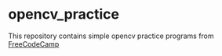 # opencv_practice
This repository contains simple opencv practice programs from [FreeCodeCamp]([https://www.youtube.com/watch?v=oXlwWbU8l2o](https://www.youtube.com/watch?v=oXlwWbU8l2o))
